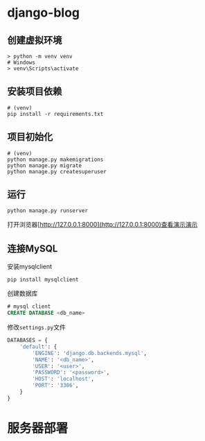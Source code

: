 # django-blog

## 创建虚拟环境

```shell
> python -m venv venv
# Windows
> venv\Scripts\activate
```

## 安装项目依赖

```shell
# (venv)
pip install -r requirements.txt
```

## 项目初始化

```shell
# (venv)
python manage.py makemigrations
python manage.py migrate
python manage.py createsuperuser
```

## 运行

```shell
python manage.py runserver
```
打开浏览器[http://127.0.0.1:8000](http://127.0.0.1:8000)查看演示演示

## 连接MySQL

安装mysqlclient
```
pip install mysqlclient
```

创建数据库
```sql
# mysql client
CREATE DATABASE <db_name>
```

修改`settings.py`文件
```python
DATABASES = {
    'default': {
        'ENGINE': 'django.db.backends.mysql',
        'NAME': '<db_name>',
        'USER': '<user>',
        'PASSWORD': '<password>',
        'HOST': 'localhost',
        'PORT': '3306',
    }
}
```

# 服务器部署
